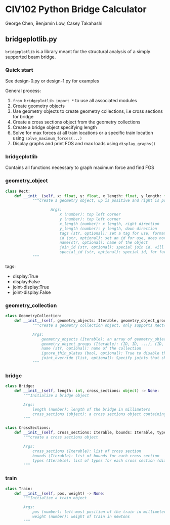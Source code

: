 # CIV102 Python Bridge Calculator

George Chen, Benjamin Low, Casey Takahashi

## bridgeplotlib.py

`bridgeplotlib` is a library meant for the structural analysis of a simply supported beam bridge.

### Quick start

See design-0.py or design-1.py for examples

General process:
1. `from bridgeplotlib import *` to use all associated modules
2. Create geometry objects
3. Use geometry objects to create geometry collections, i.e cross sections for bridge
4. Create a cross sections object from the geometry collections
5. Create a bridge object specifying length
6. Solve for max forces at all train locations or a specific train location using `solve_maximum_forces(...)`
7. Display graphs and print FOS and max loads using `display_graphs()`

### bridgeplotlib

Contains all functions necessary to graph maximum force and find FOS 

### geometry_object

```python
class Rect:
    def __init__(self, x: float, y: float, x_length: float, y_length: float, tags=None, id=None, name=None, join_id=None, special_id=None) -> None:
            """create a geometry object, up is positive and right is positive

                    Args:
                        x (number): top left corner
                        y (number): top left corner
                        x_length (number): x length, right direction
                        y_length (number): y length, down direction
                        tags (str, optional): set a tag for use, format 'ARG1:VALUE1 ARG2:VALUE2 ...'. Defaults to None.
                        id (str, optional): set an id for use, does not need to be unique. Defaults to None.
                        name(str, optional): name of the object
                        join_id (str, optional): special join id, will attach all to all other geometry objects with same join id when a geometry collection is initialized. Only works if all geometry objects are collinear and vertically stacked Joints will be preserved for analysis and display, however the "joined" geometry objects will act as one rect (they are replaced by a new rect with combined dimensions). Defaults to None.
                        special_id (str, optional): special id, for further identification purposes
            """
```

tags:

- display:True
- display:False
- joint-display:True
- joint-display:False

### geometry_collection

```python
class GeometryCollection:
    def __init__(self, geometry_objects: Iterable, geometry_object_groups=(), name=None, ignore_thin_plate=False, joint_override=None) -> None:
            """create a geometry collection object, only supports Rect() geometry objects

            Args:
                geometry_objects (Iterable): an array of geometry_object
                geometry_object_groups (Iterable): (ID, ID, ...), (ID, ID, ...), ...
                name (str, optional): name of the collection
                ignore_thin_plates (bool, optional): True to disable thin plate identification, useful for diaphragms
                joint_override (list, optional): Specify joints that should be used for calculations
            """
```

### bridge

```python
class Bridge:
    def __init__(self, length: int, cross_sections: object) -> None:
        """Initialize a bridge object

        Args:
            length (number): length of the bridge in millimeters
            cross_sections (object): a cross sections object containing bridge cross sections
        """
```

```python
class CrossSections:
    def __init__(self, cross_sections: Iterable, bounds: Iterable, types: Iterable) -> None:
        """create a cross sections object

        Args:
            cross_sections (Iterable): list of cross section
            bounds (Iterable): list of bounds for each cross section
            types (Iterable): list of types for each cross section (diaphragm, ...)
        """
```
### train

```python
class Train:
    def __init__(self, pos, weight) -> None:
        """Initialize a train object

        Args:
            pos (number): left-most position of the train in millimeters
            weight (number): weight of train in newtons
        """
```
